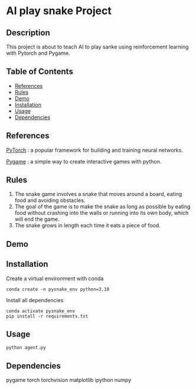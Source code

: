 # AI play snake Project

## Description

This project is about to teach AI to play sanke using reinforcement learning with Pytorch and Pygame.

## Table of Contents

- [References](#references)
- [Rules](#Rules)
- [Demo](#demo)
- [Installation](#installation)
- [Usage](#usage)
- [Dependencies](#dependencies)

## References 

[PyTorch](https://pytorch.org/) : a popular framework for building and training neural networks.

[Pygame](https://pygame.org/) : a simple way to create interactive games with python.

## Rules 
1. The snake game involves a snake that moves around a board, eating food and avoiding obstacles. 
2. The goal of the game is to make the snake as long as possible by eating food without crashing into the walls or running into its own body, which will end the game. 
3. The snake grows in length each time it eats a piece of food.

## Demo

## Installation
Create a virtual environment with conda 

```
conda create -n pysnake_env python=3.10
```  

Install all dependencies
```
conda activate pysnake_env
pip install -r requirements.txt
```  

## Usage
```
python agent.py
```  
## Dependencies
pygame
torch
torchvision
matplotlib
ipython
numpy